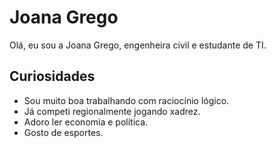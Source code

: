 # Joana Grego

Olá, eu sou a Joana Grego, engenheira civil e estudante de TI.

## Curiosidades

- Sou muito boa trabalhando com raciocínio lógico.
- Já competi regionalmente jogando xadrez.
- Adoro ler economia e política.
- Gosto de esportes.
